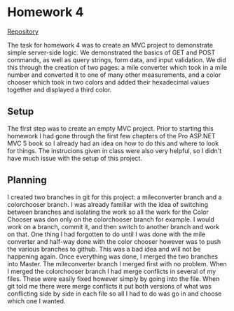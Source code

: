 # Homework 4

[Repository](https://github.com/jhammett15/jhammett15.github.io) 

The task for homework 4 was to create an MVC project to demonstrate simple server-side logic. We demonstrated the basics of GET and POST commands, as well as query strings, form data, and input validation. We did this through the creation of two pages: a mile converter which took in a mile number and converted it to one of many other measurements, and a color chooser which took in two colors and added their hexadecimal values together and displayed a third color.

## Setup

The first step was to create an empty MVC project. Prior to starting this homework I had gone through the first few chapters of the Pro ASP.NET MVC 5 book so I already had an idea on how to do this and where to look for things. The instrucions given in class were also very helpful, so I didn't have much issue with the setup of this project.

## Planning

I created two branches in git for this project: a mileconverter branch and a colorchooser branch. I was already familiar with the idea of switching between branches and isolating the work so all the work for the Color Chooser was don only on the colorchooser branch for example. I would work on a branch, commit it, and then switch to another branch and work on that. One thing I had forgotten to do until I was done with the mile converter and half-way done with the color chooser however was to push the various branches to github. This was a bad idea and will not be happening again. Once everything was done, I merged the two branches into Master. The mileconverter branch I merged first with no problem. When I merged the colorchooser branch I had merge conflicts in several of my files. These were easily fixed however simply by going into the file. When git told me there were merge conflicts it put both versions of what was conflicting side by side in each file so all I had to do was go in and choose which one I wanted.

